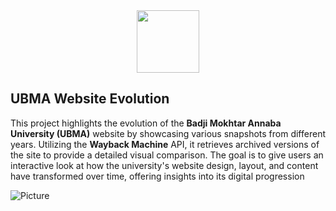 <div align="center">
  <a href="mailto:osca@univ-annaba.dz"><img src="https://github.com/user-attachments/assets/f6814c5f-85e2-4868-a389-bf1b882e3e33" width="100"/></a>
</div>

## UBMA Website Evolution

This project highlights the evolution of the **Badji Mokhtar Annaba University (UBMA)** website by showcasing various snapshots from different years. Utilizing the **Wayback Machine** API, it retrieves archived versions of the site to provide a detailed visual comparison. The goal is to give users an interactive look at how the university's website design, layout, and content have transformed over time, offering insights into its digital progression

![Picture](https://github.com/user-attachments/assets/90f007aa-2bb5-4f77-8769-ec2229d94df7)
